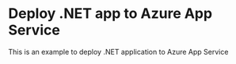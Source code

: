 # Deploy .NET app to Azure App Service
This is an example to deploy .NET application to Azure App Service
